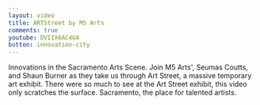 ```yaml
---
layout: video
title: ARTStreet by M5 Arts
comments: true
youtube: DVIIX6AC4U4
button: innovation-city
---
```


Innovations in the Sacramento Arts Scene. Join M5 Arts', Seumas Coutts, and Shaun Burner as they take us through Art Street, a massive temporary art exhibit. There were so much to see at the Art Street exhibit, this video only scratches the surface. Sacramento, the place for talented artists.
